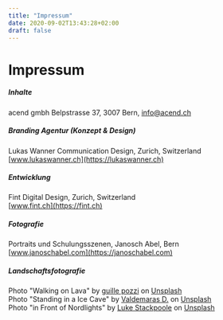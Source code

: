 ```yaml
---
title: "Impressum"
date: 2020-09-02T13:43:28+02:00
draft: false
---
```




# Impressum

  
##### Inhalte

acend gmbh Belpstrasse 37, 3007 Bern, info@acend.ch<br/> 


##### Branding Agentur (Konzept & Design)

Lukas Wanner Communication Design, Zurich, Switzerland  
[www.lukaswanner.ch](https://lukaswanner.ch)<br/> 

    

##### Entwicklung

Fint Digital Design, Zurich, Switzerland  
[www.fint.ch](https://fint.ch)<br/> 

    

##### Fotografie

Portraits und Schulungsszenen, Janosch Abel, Bern
[www.janoschabel.com](https://janoschabel.com)<br/>      


##### Landschaftsfotografie
Photo "Walking on Lava" by [guille pozzi](https://unsplash.com/@guillepozzi?utm_source=unsplash&amp;utm_medium=referral&amp;utm_content=creditCopyText) on [Unsplash](https://unsplash.com/s/photos/lava-hiking?utm_source=unsplash&amp;utm_medium=referral&amp;utm_content=creditCopyText)      
Photo "Standing in a Ice Cave" by [Valdemaras D.](https://unsplash.com/@deko_lt?utm_source=unsplash&amp;utm_medium=referral&amp;utm_content=creditCopyText) on  [Unsplash](https://unsplash.com/@deko_lt?utm_source=unsplash&amp;utm_medium=referral&amp;utm_content=creditCopyText)       
Photo "in Front of Nordlights" by [Luke Stackpoole](https://unsplash.com/@withluke?utm_source=unsplash&amp;utm_medium=referral&amp;utm_content=creditCopyText) on  [Unsplash](https://unsplash.com/@withluke?utm_source=unsplash&amp;utm_medium=referral&amp;utm_content=creditCopyText)
